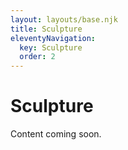 ```yaml
---
layout: layouts/base.njk
title: Sculpture
eleventyNavigation:
  key: Sculpture
  order: 2
---
```


# Sculpture

Content coming soon.
